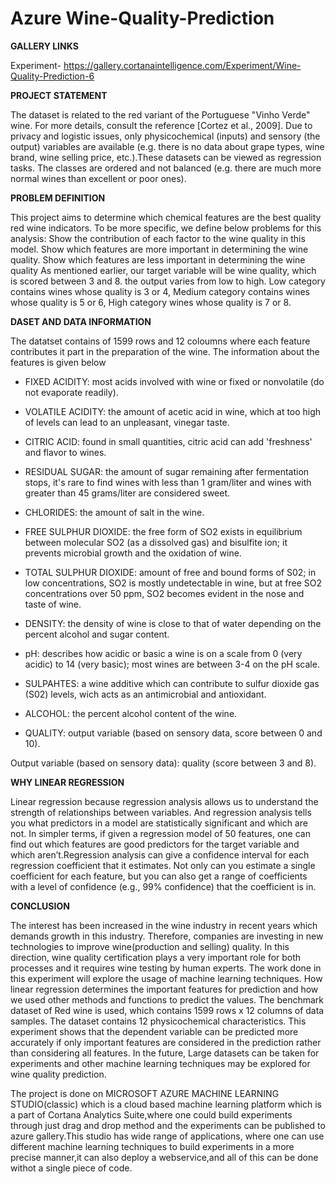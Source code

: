 # Azure Wine-Quality-Prediction

**GALLERY LINKS**

Experiment- https://gallery.cortanaintelligence.com/Experiment/Wine-Quality-Prediction-6




**PROJECT STATEMENT**

The dataset is related to the red variant of the Portuguese "Vinho Verde" wine. For more details, consult the reference [Cortez et al., 2009]. Due to privacy and logistic issues, only physicochemical (inputs) and sensory (the output) variables are available (e.g. there is no data about grape types, wine brand, wine selling price, etc.).These datasets can be viewed as regression tasks. The classes are ordered and not balanced (e.g. there are much more normal wines than excellent or poor ones). 


**PROBLEM DEFINITION** 

This project aims to determine which chemical features are the best quality red wine indicators. To be more specific, we define below problems for this analysis:
Show the contribution of each factor to the wine quality in this model.
Show which features are more important in determining the wine quality.
Show which features are less important in determining the wine quality As mentioned earlier, our target variable will be wine quality, which is scored between 3 and 8.
the output  varies from low to high. Low category contains wines whose quality is 3 or 4, Medium category contains wines whose quality is 5 or 6, High category wines whose quality is 7 or 8.


**DASET AND DATA INFORMATION**

The datatset contains of 1599 rows and 12 coloumns where each feature contributes it part in the preparation of the wine. The information about the features is given below 

* FIXED ACIDITY:  most acids involved with wine or fixed or nonvolatile (do not evaporate readily).

* VOLATILE ACIDITY: the amount of acetic acid in wine, which at too high of levels can lead to an unpleasant, vinegar taste.

* CITRIC ACID: found in small quantities, citric acid can add 'freshness' and flavor to wines.

* RESIDUAL SUGAR: the amount of sugar remaining after fermentation stops, it's rare to find wines with less than 1 gram/liter and wines with greater than 45 grams/liter are considered sweet.

* CHLORIDES: the amount of salt in the wine.

* FREE SULPHUR DIOXIDE: the free form of SO2 exists in equilibrium between molecular SO2 (as a dissolved gas) and bisulfite ion; it prevents microbial growth and the oxidation of wine.

* TOTAL SULPHUR DIOXIDE: amount of free and bound forms of S02; in low concentrations, SO2 is mostly undetectable in wine, but at free SO2 concentrations over 50 ppm, SO2 becomes evident in the nose and taste of wine.

* DENSITY: the density of wine is close to that of water depending on the percent alcohol and sugar content.

* pH: describes how acidic or basic a wine is on a scale from 0 (very acidic) to 14 (very basic); most wines are between 3-4 on the pH scale.

* SULPAHTES: a wine additive which can contribute to sulfur dioxide gas (S02) levels, wich acts as an antimicrobial and antioxidant.

* ALCOHOL: the percent alcohol content of the wine.

* QUALITY: output variable (based on sensory data, score between 0 and 10).

Output variable (based on sensory data): quality (score between 3 and 8).


**WHY LINEAR REGRESSION**

 Linear regression because regression analysis allows us to understand the strength of relationships between variables. And regression analysis tells you what predictors in a model are statistically significant and which are not. In simpler terms, if given a regression model of 50 features, one can find out which features are good predictors for the target variable and which aren’t.Regression analysis can give a confidence interval for each regression coefficient that it estimates. Not only can you estimate a single coefficient for each feature, but you can also get a range of coefficients with a level of confidence (e.g., 99% confidence) that the coefficient is in.


**CONCLUSION**

The interest has been increased in the wine industry in recent years which demands growth in this industry. Therefore, companies are investing in new technologies to improve wine(production and selling) quality. In this direction, wine quality certification plays a very important role for both processes and it requires wine testing by human experts. The work done in this experiment  will explore the usage of machine learning techniques. How linear regression determines the important features for prediction and how we used other methods and functions to predict the values. The benchmark dataset of Red wine is used, which contains 1599 rows x 12 columns of data samples. The dataset contains 12 physicochemical characteristics. This experiment shows that the dependent variable can be predicted more accurately if only important features are considered in the prediction rather than considering all features. In the future, Large datasets can be taken for experiments and other machine learning techniques may be explored for wine quality prediction.

The project is done on MICROSOFT AZURE MACHINE LEARNING STUDIO(classic) which is a cloud based machine learning platform which is a part of Cortana Analytics Suite,where one could build experiments through just drag and drop method  and the experiments can be published to azure gallery.This studio has wide range of applications, where one can use different machine learning techniques to build experiments in a more precise manner,it can also deploy a webservice,and all of this can be done withot a single piece of code.    





